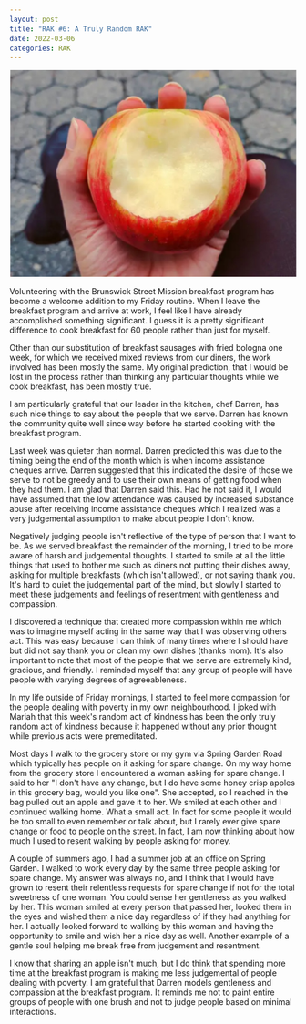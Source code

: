 ```yaml
---
layout: post
title: "RAK #6: A Truly Random RAK"
date: 2022-03-06
categories: RAK
---
```


![Apple](/images/blog/rak/apple.jpeg)

Volunteering with the Brunswick Street Mission breakfast program has become a welcome addition to my Friday routine. When I leave the breakfast program and arrive at work, I feel like I have already accomplished something significant. I guess it is a pretty significant difference to cook breakfast for 60 people rather than just for myself.

Other than our substitution of breakfast sausages with fried bologna one week, for which we received mixed reviews from our diners, the work involved has been mostly the same. My original prediction, that I would be lost in the process rather than thinking any particular thoughts while we cook breakfast, has been mostly true.

I am particularly grateful that our leader in the kitchen, chef Darren, has such nice things to say about the people that we serve. Darren has known the community quite well since way before he started cooking with the breakfast program.

Last week was quieter than normal. Darren predicted this was due to the timing being the end of the month which is when income assistance cheques arrive. Darren suggested that this indicated the desire of those we serve to not be greedy and to use their own means of getting food when they had them. I am glad that Darren said this. Had he not said it, I would have assumed that the low attendance was caused by increased substance abuse after receiving income assistance cheques which I realized was a very judgemental assumption to make about people I don't know.

Negatively judging people isn't reflective of the type of person that I want to be. As we served breakfast the remainder of the morning, I tried to be more aware of harsh and judgemental thoughts. I started to smile at all the little things that used to bother me such as diners not putting their dishes away, asking for multiple breakfasts (which isn't allowed), or not saying thank you. It's hard to quiet the judgemental part of the mind, but slowly I started to meet these judgements and feelings of resentment with gentleness and compassion.

I discovered a technique that created more compassion within me which was to imagine myself acting in the same way that I was observing others act. This was easy because I can think of many times where I should have but did not say thank you or clean my own dishes (thanks mom). It's also important to note that most of the people that we serve are extremely kind, gracious, and friendly. I reminded myself that any group of people will have people with varying degrees of agreeableness.

In my life outside of Friday mornings, I started to feel more compassion for the people dealing with poverty in my own neighbourhood. I joked with Mariah that this week's random act of kindness has been the only truly random act of kindness because it happened without any prior thought while previous acts were premeditated.

Most days I walk to the grocery store or my gym via Spring Garden Road which typically has people on it asking for spare change. On my way home from the grocery store I encountered a woman asking for spare change. I said to her "I don't have any change, but I do have some honey crisp apples in this grocery bag, would you like one". She accepted, so I reached in the bag pulled out an apple and gave it to her. We smiled at each other and I continued walking home. What a small act. In fact for some people it would be too small to even remember or talk about, but I rarely ever give spare change or food to people on the street. In fact, I am now thinking about how much I used to resent walking by people asking for money.

A couple of summers ago, I had a summer job at an office on Spring Garden. I walked to work every day by the same three people asking for spare change. My answer was always no, and I think that I would have grown to resent their relentless requests for spare change if not for the total sweetness of one woman. You could sense her gentleness as you walked by her. This woman smiled at every person that passed her, looked them in the eyes and wished them a nice day regardless of if they had anything for her. I actually looked forward to walking by this woman and having the opportunity to smile and wish her a nice day as well. Another example of a gentle soul helping me break free from judgement and resentment.

I know that sharing an apple isn't much, but I do think that spending more time at the breakfast program is making me less judgemental of people dealing with poverty. I am grateful that Darren models gentleness and compassion at the breakfast program. It reminds me not to paint entire groups of people with one brush and not to judge people based on minimal interactions.
